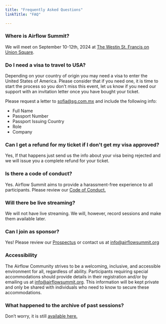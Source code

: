 ```yaml
---
title: "Frequently Asked Questions"
linkTitle: "FAQ"

---
```


### Where is Airflow Summit? 

We will meet on September 10-12th, 2024 at [The Westin St. Francis on Union Square](https://www.marriott.com/en-us/hotels/sfouw-the-westin-st-francis-san-francisco-on-union-square/events/). 

### Do I need a visa to travel to USA?

Depending on your country of origin you may need a visa to enter the United States of America. Please consider that if you need one, it is time to start the process so you don't miss this event, let us know if you need our support with an invitation letter once you have bought your ticket. 

Please request a letter to sofia@sg.com.mx and include the following info:

* Full Name
* Passport Number
* Passport Issuing Country
* Role
* Company


### Can I get a refund for my ticket if I don't get my visa approved?

Yes, If that happens just send us the info about your visa being rejected and we will issue you a complete refund for your ticket.


### Is there a code of conduct?

Yes. Airflow Summit aims to provide a harassment-free experience to all participants. Please review our [Code of Conduct.](/coc)

### Will there be live streaming?

We will not have live streaming. We will, however, record sessions and make them available later.

### Can I join as sponsor?
Yes! Please review our [Prospectus](/docs/AirflowSummit2024-Prospectus-v1_3.pdf) or contact us at info@airflowsummit.org

### Accessibility

The Airflow Community strives to be a welcoming, inclusive, and accessible environment for all, regardless of ability. Participants requiring special accommodations should provide details in their registration and/or by emailing us at info@airflowsummit.org. This information will be kept private and only be shared with individuals who need to know to secure these accommodations.

### What happened to the archive of past sessions?

Don’t worry, it is still [available here.](/sessions)

